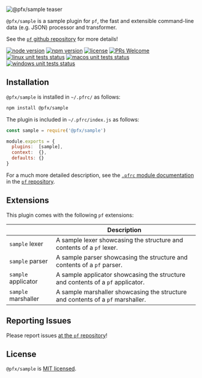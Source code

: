 ![@pfx/sample teaser][teaser]

`@pfx/sample` is a sample plugin for `pf`, the fast and extensible command-line data (e.g. JSON) processor and transformer.

See the [`pf` github repository][pf] for more details!

[![node version][node-shield]][node]
[![npm version][npm-shield]][npm-package]
[![license][license-shield]][license]
[![PRs Welcome][prs-shield]][pfx-how-to-contribute]
[![linux unit tests status][linux-unit-tests-shield]][actions]
[![macos unit tests status][macos-unit-tests-shield]][actions]
[![windows unit tests status][windows-unit-tests-shield]][actions]

## Installation

`@pfx/sample` is installed in `~/.pfrc/` as follows:

```bash
npm install @pfx/sample
```

The plugin is included in `~/.pfrc/index.js` as follows:

```js
const sample = require('@pfx/sample')

module.exports = {
  plugins:  [sample],
  context:  {},
  defaults: {}
}
```

For a much more detailed description, see the [`.pfrc` module documentation][pf-pfrc-module] in the [`pf` repository][pf].

## Extensions

This plugin comes with the following `pf` extensions:

|                     | Description                                                                     |
|---------------------|---------------------------------------------------------------------------------|
| `sample` lexer      | A sample lexer showcasing the structure and contents of a `pf` lexer.           |
| `sample` parser     | A sample parser showcasing the structure and contents of a `pf` parser.         |
| `sample` applicator | A sample applicator showcasing the structure and contents of a `pf` applicator. |
| `sample` marshaller | A sample marshaller showcasing the structure and contents of a `pf` marshaller. |

## Reporting Issues

Please report issues [at the `pf` repository][issues]!

## License

`@pfx/sample` is [MIT licensed][license].

[npm-package]: https://www.npmjs.com/package/@pfx/sample
[license]: https://github.com/Yord/pfx-core/blob/master/LICENSE
[teaser]: ./teaser.gif
[pf]: https://github.com/Yord/pf
[actions]: https://github.com/Yord/pfx-sample/actions
[npm-shield]: https://img.shields.io/npm/v/@pfx/sample.svg?color=orange
[license-shield]: https://img.shields.io/badge/license-MIT-blue.svg?color=yellow
[unit-tests-shield]: https://github.com/Yord/pfx-sample/workflows/unit%20tests/badge.svg?branch=master
[node-shield]: https://img.shields.io/node/v/@pfx/sample?color=red
[node]: https://nodejs.org/
[prs-shield]: https://img.shields.io/badge/PRs-welcome-green.svg
[pfx-how-to-contribute]: https://github.com/Yord/pf
[linux-unit-tests-shield]: https://img.shields.io/github/workflow/status/Yord/pfx-json/linux/master?label=linux&logo=github&color=#5A5A5A&logoColor=#5A5A5A
[macos-unit-tests-shield]: https://img.shields.io/github/workflow/status/Yord/pfx-json/macos/master?label=macos&logo=github&color=#5A5A5A&logoColor=#5A5A5A
[windows-unit-tests-shield]: https://img.shields.io/github/workflow/status/Yord/pfx-json/windows/master?label=windows&logo=github&color=#5A5A5A&logoColor=#5A5A5A
[issues]: https://github.com/Yord/pf/issues
[pf-pfrc-module]: https://github.com/Yord/pf#pfrc-module